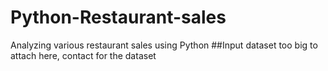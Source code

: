 # Python-Restaurant-sales
Analyzing various restaurant sales using Python
  ##Input dataset too big to attach here, contact for the dataset
